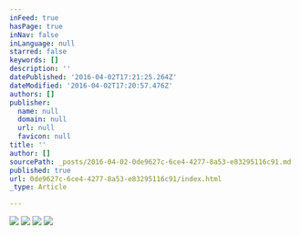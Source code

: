 ```yaml
---
inFeed: true
hasPage: true
inNav: false
inLanguage: null
starred: false
keywords: []
description: ''
datePublished: '2016-04-02T17:21:25.264Z'
dateModified: '2016-04-02T17:20:57.476Z'
authors: []
publisher:
  name: null
  domain: null
  url: null
  favicon: null
title: ''
author: []
sourcePath: _posts/2016-04-02-0de9627c-6ce4-4277-8a53-e83295116c91.md
published: true
url: 0de9627c-6ce4-4277-8a53-e83295116c91/index.html
_type: Article

---
```

![](https://the-grid-user-content.s3-us-west-2.amazonaws.com/1103757d-ed51-4479-b10b-3c8aeb3c236b.jpg)
![](https://the-grid-user-content.s3-us-west-2.amazonaws.com/479125bb-83e0-4ac4-a0bf-470b8d13a695.jpg)
![](https://the-grid-user-content.s3-us-west-2.amazonaws.com/f7edfa58-1e05-4ec9-9889-4161a45ad6b9.jpg)
![](https://the-grid-user-content.s3-us-west-2.amazonaws.com/e1cb227e-8648-40da-9209-35bf15960e55.jpg)